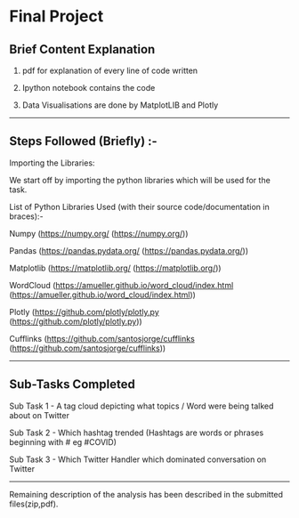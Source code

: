 # Final Project 

## Brief Content Explanation  


1. pdf for explanation of every line of code written


2. Ipython notebook contains the code


3. Data Visualisations are done by MatplotLIB and Plotly

-----------------------------


## Steps Followed (Briefly) :-


Importing the Libraries:


We start off by importing the python libraries which will be used for the task.


List of Python Libraries Used (with their source code/documentation in braces):-


Numpy (https://numpy.org/ (https://numpy.org/))


Pandas (https://pandas.pydata.org/ (https://pandas.pydata.org/))


Matplotlib (https://matplotlib.org/ (https://matplotlib.org/))


WordCloud (https://amueller.github.io/word_cloud/index.html (https://amueller.github.io/word_cloud/index.html))


Plotly (https://github.com/plotly/plotly.py (https://github.com/plotly/plotly.py))


Cufflinks (https://github.com/santosjorge/cufflinks (https://github.com/santosjorge/cufflinks))

----------------------------


## Sub-Tasks Completed


Sub Task 1 - A tag cloud depicting what topics / Word were being talked about on Twitter


Sub Task 2 - Which hashtag trended (Hashtags are words or phrases beginning with # eg #COVID)


Sub Task 3 - Which Twitter Handler which dominated conversation on Twitter

-------------------

Remaining description of the analysis has been described in the submitted files(zip,pdf).
